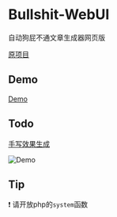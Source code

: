 # Bullshit-WebUI
自动狗屁不通文章生成器网页版

[原项目](https://github.com/menzi11/BullshitGenerator)

## Demo
[Demo](https://pluto0x0.xyz/test/py/)

## Todo

[手写效果生成](https://github.com/Gsllchb/Handright)

![Demo](https://pluto0x0.xyz/test/py/out.png)

## Tip

:exclamation: 请开放php的`system`函数 
